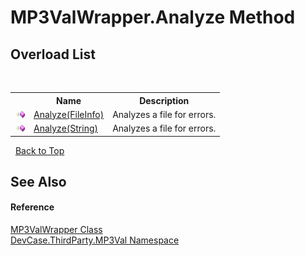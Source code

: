# MP3ValWrapper.Analyze Method 
 


## Overload List
&nbsp;<table><tr><th></th><th>Name</th><th>Description</th></tr><tr><td>![Public method](media/pubmethod.gif "Public method")</td><td><a href="M_DevCase_ThirdParty_MP3Val_MP3ValWrapper_Analyze">Analyze(FileInfo)</a></td><td>
Analyzes a file for errors.</td></tr><tr><td>![Public method](media/pubmethod.gif "Public method")</td><td><a href="M_DevCase_ThirdParty_MP3Val_MP3ValWrapper_Analyze_1">Analyze(String)</a></td><td>
Analyzes a file for errors.</td></tr></table>&nbsp;
<a href="#mp3valwrapper.analyze-method">Back to Top</a>

## See Also


#### Reference
<a href="T_DevCase_ThirdParty_MP3Val_MP3ValWrapper">MP3ValWrapper Class</a><br /><a href="N_DevCase_ThirdParty_MP3Val">DevCase.ThirdParty.MP3Val Namespace</a><br />